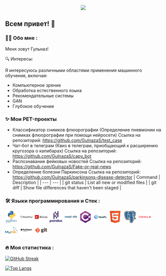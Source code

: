 <div id="header" align="center">
  <img src="https://i.giphy.com/media/v1.Y2lkPTc5MGI3NjExeTl6ODhoZnUzYmRsMHhkZmI0cXRlaTk2cDBia2lwdnhvM2czNG5kNyZlcD12MV9pbnRlcm5hbF9naWZfYnlfaWQmY3Q9Zw/ua7vVw9awZKWwLSYpW/giphy.gif" width="300"/>
</div>

## Всем привет! 👋
### :woman_technologist: Обо мне :
Меня зовут Гульназ!

🔍 Интересы:

Я интересуюсь различными областями применения машинного обучения, включая:
* Компьютерное зрение  
* Обработка естественного языка  
* Рекомендательные системы
* GAN
* Глубокое обучение

### :sparkles: Мои PET-проекты
* Классификатор снимков флюорографии (Определение пневмонии на снимках флюорографии при помощи нейросети)
   Ссылка на репозиторий: https://github.com/GulnazaS/test_case
* Чат-бот в телеграм (Квиз в телеграм, приобщающий к расширению кругозора о капибарах)
  Ссылка на репозиторий:  https://github.com/GulnazaS/capy_bot
* Распознавание фейковых новостей
  Ссылка на репозиторий: https://github.com/GulnazaS/Fake-or-real-news
* Определение болезни Паркинсона
  Ссылка на репозиторий: https://github.com/GulnazaS/parkinsons-disease-detector
  | Command | Description |
| --- | --- |
| git status | List all new or modified files |
| git diff | Show file differences that haven't been staged |
  
### :hammer_and_wrench: Языки программирования и Стек :
<div>
  <img src="https://github.com/devicons/devicon/blob/master/icons/python/python-original-wordmark.svg" title="Python" alt="Python" width="40" height="40"/>&nbsp;
  <img src="https://github.com/devicons/devicon/blob/master/icons/tensorflow/tensorflow-line-wordmark.svg" title="Tensorflow" alt="Tensorflow" width="40" height="40"/>&nbsp;
  <img src="https://github.com/devicons/devicon/blob/master/icons/keras/keras-original-wordmark.svg" title="Keras" alt="Keras" width="40" height="40"/>&nbsp;
  <img src="https://github.com/devicons/devicon/blob/master/icons/pandas/pandas-original-wordmark.svg" title="Pandas" alt="Pandas" width="40" height="40"/>&nbsp;
  <img src="https://github.com/devicons/devicon/blob/master/icons/matplotlib/matplotlib-original-wordmark.svg" title="Matplotlib" alt="Matplotlib" width="40" height="40"/>&nbsp;
  <img src="https://github.com/devicons/devicon/blob/master/icons/csharp/csharp-original.svg" title="C#" alt="C# " width="40" height="40"/>&nbsp;
  <img src="https://github.com/devicons/devicon/blob/master/icons/numpy/numpy-original-wordmark.svg"  title="Numpy" alt="Numpy" width="40" height="40"/>&nbsp;
  <img src="https://github.com/devicons/devicon/blob/master/icons/html5/html5-original.svg" title="HTML5" alt="HTML" width="40" height="40"/>&nbsp;
  <img src="https://github.com/devicons/devicon/blob/master/icons/postgresql/postgresql-original.svg" title="Postgresql" alt="Postgresql" width="40" height="40"/>&nbsp;
  <img src="https://github.com/devicons/devicon/blob/master/icons/oracle/oracle-original.svg" title="Oracle" alt="Oracle" width="40" height="40"/>&nbsp;
  <img src="https://github.com/devicons/devicon/blob/master/icons/mysql/mysql-original-wordmark.svg" title="MySQL"  alt="MySQL" width="40" height="40"/>&nbsp;
  <img src="https://github.com/devicons/devicon/blob/master/icons/pycharm/pycharm-original-wordmark.svg" title="PyCharm" alt="PyCharm" width="40" height="40"/>&nbsp;
  <img src="https://github.com/devicons/devicon/blob/master/icons/git/git-original-wordmark.svg" title="Git" **alt="Git" width="40" height="40"/>
</div>

### :fire: Моя статистика : 
[![GitHub Streak](http://github-readme-streak-stats.herokuapp.com?user=GulnazaS&theme=light&background=000000)](https://git.io/streak-stats)

[![Top Langs](https://github-readme-stats.vercel.app/api/top-langs/?username=GulnazaS&layout=compact&theme=vision-friendly-dark)](https://github.com/anuraghazra/github-readme-stats)
